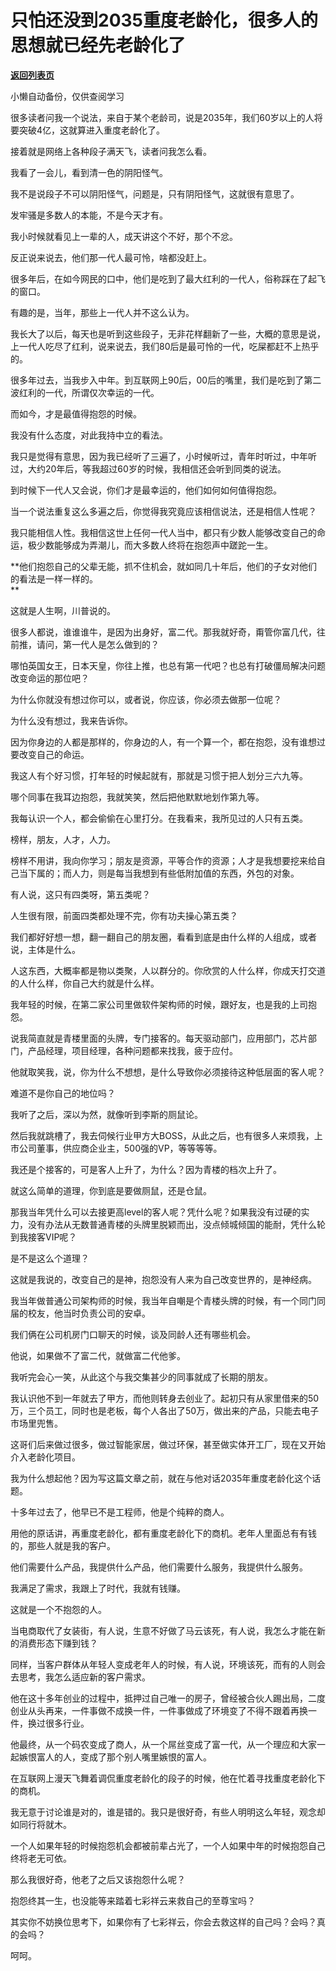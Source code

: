 # 只怕还没到2035重度老龄化，很多人的思想就已经先老龄化了

[**返回列表页**](/gzh/记忆承载3)

小懒自动备份，仅供查阅学习

很多读者问我一个说法，来自于某个老龄司，说是2035年，我们60岁以上的人将要突破4亿，这就算进入重度老龄化了。  

接着就是网络上各种段子满天飞，读者问我怎么看。  

我看了一会儿，看到清一色的阴阳怪气。

我不是说段子不可以阴阳怪气，问题是，只有阴阳怪气，这就很有意思了。  

发牢骚是多数人的本能，不是今天才有。

我小时候就看见上一辈的人，成天讲这个不好，那个不忿。  

反正说来说去，他们那一代人最可怜，啥都没赶上。  

很多年后，在如今网民的口中，他们是吃到了最大红利的一代人，俗称踩在了起飞的窗口。

有趣的是，当年，那些上一代人并不这么认为。

我长大了以后，每天也是听到这些段子，无非花样翻新了一些，大概的意思是说，上一代人吃尽了红利，说来说去，我们80后是最可怜的一代，吃屎都赶不上热乎的。

很多年过去，当我步入中年。到互联网上90后，00后的嘴里，我们是吃到了第二波红利的一代，所谓仅次幸运的一代。  

而如今，才是最值得抱怨的时候。  

我没有什么态度，对此我持中立的看法。  

我只是觉得有意思，因为我已经听了三遍了，小时候听过，青年时听过，中年听过，大约20年后，等我超过60岁的时候，我相信还会听到同类的说法。

到时候下一代人又会说，你们才是最幸运的，他们如何如何值得抱怨。

当一个说法重复这么多遍之后，你觉得我究竟应该相信说法，还是相信人性呢？  

我只能相信人性。我相信这世上任何一代人当中，都只有少数人能够改变自己的命运，极少数能够成为弄潮儿，而大多数人终将在抱怨声中蹉跎一生。  

 **他们抱怨自己的父辈无能，抓不住机会，就如同几十年后，他们的子女对他们的看法是一样一样的。  
**

这就是人生啊，川普说的。  

很多人都说，谁谁谁牛，是因为出身好，富二代。那我就好奇，甭管你富几代，往前推，请问，第一代人是怎么做到的？  

哪怕英国女王，日本天皇，你往上推，也总有第一代吧？也总有打破僵局解决问题改变命运的那位吧？  

为什么你就没有想过你可以，或者说，你应该，你必须去做那一位呢？  

为什么没有想过，我来告诉你。

因为你身边的人都是那样的，你身边的人，有一个算一个，都在抱怨，没有谁想过要改变自己的命运。  

我这人有个好习惯，打年轻的时候起就有，那就是习惯于把人划分三六九等。  

哪个同事在我耳边抱怨，我就笑笑，然后把他默默地划作第九等。  

我每认识一个人，都会偷偷在心里打分。在我看来，我所见过的人只有五类。  

榜样，朋友，人才，人力。

榜样不用讲，我向你学习；朋友是资源，平等合作的资源；人才是我想要挖来给自己当下属的；而人力，则是每当我想到有些低附加值的东西，外包的对象。  

有人说，这只有四类呀，第五类呢？

人生很有限，前面四类都处理不完，你有功夫操心第五类？  

我们都好好想一想，翻一翻自己的朋友圈，看看到底是由什么样的人组成，或者说，主体是什么。

人这东西，大概率都是物以类聚，人以群分的。你欣赏的人什么样，你成天打交道的人什么样，你自己大约就是什么样。  

我年轻的时候，在第二家公司里做软件架构师的时候，跟好友，也是我的上司抱怨。  

说我简直就是青楼里面的头牌，专门接客的。每天驱动部门，应用部门，芯片部门，产品经理，项目经理，各种问题都来找我，疲于应付。  

他就取笑我，说，你为什么不想想，是什么导致你必须接待这种低层面的客人呢？

难道不是你自己的地位吗？

我听了之后，深以为然，就像听到李斯的厕鼠论。  

然后我就跳槽了，我去伺候行业甲方大BOSS，从此之后，也有很多人来烦我，上市公司董事，供应商企业主，500强的VP，等等等等。  

我还是个接客的，可是客人上升了，为什么？因为青楼的档次上升了。  

就这么简单的道理，你到底是要做厕鼠，还是仓鼠。  

那我当年凭什么可以去接更高level的客人呢？凭什么呢？如果我没有过硬的实力，没有办法从无数普通青楼的头牌里脱颖而出，没点倾城倾国的能耐，凭什么轮到我接客VIP呢？  

是不是这么个道理？

这就是我说的，改变自己的是神，抱怨没有人来为自己改变世界的，是神经病。  

我当年做普通公司架构师的时候，我当年自嘲是个青楼头牌的时候，有一个同门同届的校友，他当时负责公司的安卓。  

我们俩在公司机房门口聊天的时候，谈及同龄人还有哪些机会。  

他说，如果做不了富二代，就做富二代他爹。

我听完会心一笑，从此这个与我交集甚少的同事就成了长期的朋友。  

我认识他不到一年就去了甲方，而他则转身去创业了。起初只有从家里借来的50万，三个员工，同时也是老板，每个人各出了50万，做出来的产品，只能去电子市场里兜售。  

这哥们后来做过很多，做过智能家居，做过环保，甚至做实体开工厂，现在又开始介入老龄化项目。  

我为什么想起他？因为写这篇文章之前，就在与他对话2035年重度老龄化这个话题。  

十多年过去了，他早已不是工程师，他是个纯粹的商人。  

用他的原话讲，再重度老龄化，都有重度老龄化下的商机。老年人里面总有有钱的，那些人就是我的客户。  

他们需要什么产品，我提供什么产品，他们需要什么服务，我提供什么服务。

我满足了需求，我跟上了时代，我就有钱赚。  

这就是一个不抱怨的人。  

当电商取代了女装街，有人说，生意不好做了马云该死，有人说，我怎么才能在新的消费形态下赚到钱？  

同样，当客户群体从年轻人变成老年人的时候，有人说，环境该死，而有的人则会去思考，我怎么适应新的客户需求。  

他在这十多年创业的过程中，抵押过自己唯一的房子，曾经被合伙人踢出局，二度创业从头再来，一件事做不成换一件，一件事做成了环境变了不得不跟着再换一件，换过很多行业。  

他最终，从一个码农变成了商人，从一个屌丝变成了富一代，从一个理应和大家一起嫉恨富人的人，变成了那个别人嘴里嫉恨的富人。  

在互联网上漫天飞舞着调侃重度老龄化的段子的时候，他在忙着寻找重度老龄化下的商机。  

我无意于讨论谁是对的，谁是错的。我只是很好奇，有些人明明这么年轻，观念却如同行将就木。

一个人如果年轻的时候抱怨机会都被前辈占光了，一个人如果中年的时候抱怨自己终将老无可依。  

那么我很好奇，他老了之后又该抱怨什么呢？

抱怨终其一生，也没能等来踏着七彩祥云来救自己的至尊宝吗？

其实你不妨换位思考下，如果你有了七彩祥云，你会去救这样的自己吗？会吗？真的会吗？

呵呵。

